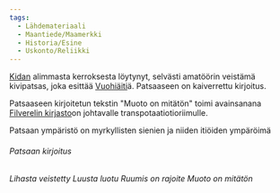 ```yaml
---
tags:
  - Lähdemateriaali
  - Maantiede/Maamerkki
  - Historia/Esine
  - Uskonto/Reliikki
---
```

[Kidan](Kita.md) alimmasta kerroksesta löytynyt, selvästi amatöörin veistämä kivipatsas, joka esittää [Vuohiäiti](Vuohiäiti.md)ä. Patsaaseen on kaiverrettu kirjoitus.

Patsaaseen kirjoitetun tekstin "Muoto on mitätön" toimi avainsanana [Filverelin kirjasto](Filverelin%20kirjasto.md)on johtavalle transpotaatiotioriimulle.

Patsaan ympäristö on myrkyllisten sienien ja niiden itiöiden ympäröimä

###### Patsaan kirjoitus

*Lihasta veistetty
Luusta luotu 
Ruumis on rajoite 
Muoto on mitätön* 
